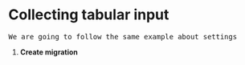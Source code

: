 <h1> Collecting tabular input</h1>
<pre>
We are going to follow the same example about settings
</pre>
<ol>
<li><b>Create migration</b></li>
</ol>
